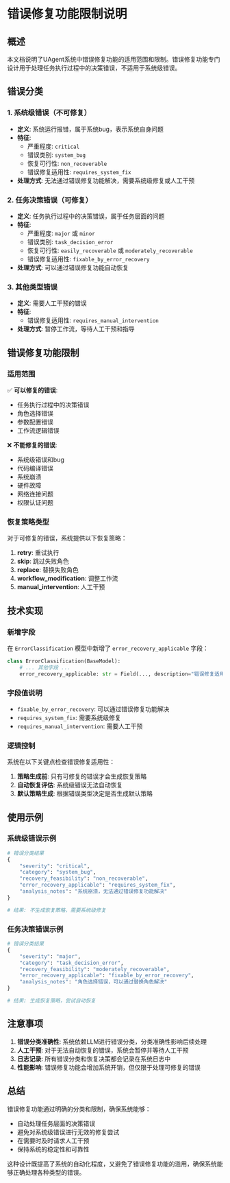 # 错误修复功能限制说明

## 概述

本文档说明了UAgent系统中错误修复功能的适用范围和限制。错误修复功能专门设计用于处理任务执行过程中的决策错误，不适用于系统级错误。

## 错误分类

### 1. 系统级错误（不可修复）
- **定义**: 系统运行报错，属于系统bug，表示系统自身问题
- **特征**: 
  - 严重程度: `critical`
  - 错误类别: `system_bug`
  - 恢复可行性: `non_recoverable`
  - 错误修复适用性: `requires_system_fix`
- **处理方式**: 无法通过错误修复功能解决，需要系统级修复或人工干预

### 2. 任务决策错误（可修复）
- **定义**: 任务执行过程中的决策错误，属于任务层面的问题
- **特征**:
  - 严重程度: `major` 或 `minor`
  - 错误类别: `task_decision_error`
  - 恢复可行性: `easily_recoverable` 或 `moderately_recoverable`
  - 错误修复适用性: `fixable_by_error_recovery`
- **处理方式**: 可以通过错误修复功能自动恢复

### 3. 其他类型错误
- **定义**: 需要人工干预的错误
- **特征**:
  - 错误修复适用性: `requires_manual_intervention`
- **处理方式**: 暂停工作流，等待人工干预和指导

## 错误修复功能限制

### 适用范围
✅ **可以修复的错误**:
- 任务执行过程中的决策错误
- 角色选择错误
- 参数配置错误
- 工作流逻辑错误

❌ **不能修复的错误**:
- 系统级错误和bug
- 代码编译错误
- 系统崩溃
- 硬件故障
- 网络连接问题
- 权限认证问题

### 恢复策略类型
对于可修复的错误，系统提供以下恢复策略：

1. **retry**: 重试执行
2. **skip**: 跳过失败角色
3. **replace**: 替换失败角色
4. **workflow_modification**: 调整工作流
5. **manual_intervention**: 人工干预

## 技术实现

### 新增字段
在 `ErrorClassification` 模型中新增了 `error_recovery_applicable` 字段：

```python
class ErrorClassification(BaseModel):
    # ... 其他字段 ...
    error_recovery_applicable: str = Field(..., description="错误修复适用性")
```

### 字段值说明
- `fixable_by_error_recovery`: 可以通过错误修复功能解决
- `requires_system_fix`: 需要系统级修复
- `requires_manual_intervention`: 需要人工干预

### 逻辑控制
系统在以下关键点检查错误修复适用性：

1. **策略生成前**: 只有可修复的错误才会生成恢复策略
2. **自动恢复评估**: 系统级错误无法自动恢复
3. **默认策略生成**: 根据错误类型决定是否生成默认策略

## 使用示例

### 系统级错误示例
```python
# 错误分类结果
{
    "severity": "critical",
    "category": "system_bug", 
    "recovery_feasibility": "non_recoverable",
    "error_recovery_applicable": "requires_system_fix",
    "analysis_notes": "系统崩溃，无法通过错误修复功能解决"
}

# 结果: 不生成恢复策略，需要系统级修复
```

### 任务决策错误示例
```python
# 错误分类结果
{
    "severity": "major",
    "category": "task_decision_error",
    "recovery_feasibility": "moderately_recoverable", 
    "error_recovery_applicable": "fixable_by_error_recovery",
    "analysis_notes": "角色选择错误，可以通过替换角色解决"
}

# 结果: 生成恢复策略，尝试自动恢复
```

## 注意事项

1. **错误分类准确性**: 系统依赖LLM进行错误分类，分类准确性影响后续处理
2. **人工干预**: 对于无法自动恢复的错误，系统会暂停并等待人工干预
3. **日志记录**: 所有错误分类和恢复决策都会记录在系统日志中
4. **性能影响**: 错误修复功能会增加系统开销，但仅限于处理可修复的错误

## 总结

错误修复功能通过明确的分类和限制，确保系统能够：
- 自动处理任务层面的决策错误
- 避免对系统级错误进行无效的修复尝试
- 在需要时及时请求人工干预
- 保持系统的稳定性和可靠性

这种设计既提高了系统的自动化程度，又避免了错误修复功能的滥用，确保系统能够正确处理各种类型的错误。
